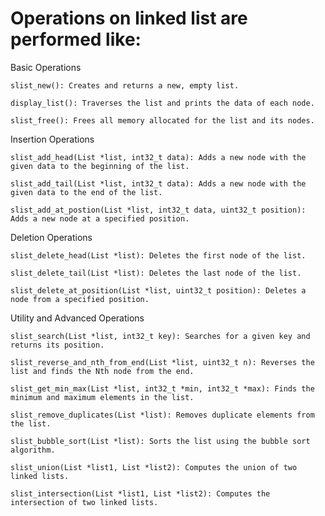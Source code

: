 # Operations on linked list are performed like: 
Basic Operations

    slist_new(): Creates and returns a new, empty list.

    display_list(): Traverses the list and prints the data of each node.

    slist_free(): Frees all memory allocated for the list and its nodes.

Insertion Operations

    slist_add_head(List *list, int32_t data): Adds a new node with the given data to the beginning of the list.

    slist_add_tail(List *list, int32_t data): Adds a new node with the given data to the end of the list.

    slist_add_at_postion(List *list, int32_t data, uint32_t position): Adds a new node at a specified position.

Deletion Operations

    slist_delete_head(List *list): Deletes the first node of the list.

    slist_delete_tail(List *list): Deletes the last node of the list.

    slist_delete_at_position(List *list, uint32_t position): Deletes a node from a specified position.

Utility and Advanced Operations

    slist_search(List *list, int32_t key): Searches for a given key and returns its position.

    slist_reverse_and_nth_from_end(List *list, uint32_t n): Reverses the list and finds the Nth node from the end.

    slist_get_min_max(List *list, int32_t *min, int32_t *max): Finds the minimum and maximum elements in the list.

    slist_remove_duplicates(List *list): Removes duplicate elements from the list.

    slist_bubble_sort(List *list): Sorts the list using the bubble sort algorithm.

    slist_union(List *list1, List *list2): Computes the union of two linked lists.

    slist_intersection(List *list1, List *list2): Computes the intersection of two linked lists.

